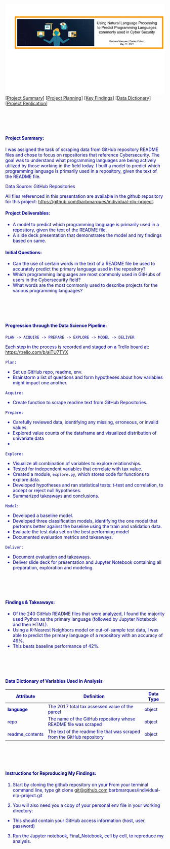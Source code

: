 <a name="top"></a>
![Natural Language Processing](https://github.com/barbmarques/individual-nlp-project/blob/main/nlpbanner.png?raw=true)
<a id='navigation'></a>
[[Project Summary](#project-summary)]
[[Project Planning](#pipeline)]
[[Key Findings](#key-findings)]
[[Data Dictionary](#data-dictionary)]
[[Project Replication](#replication)]
<a name="project-summary"></a><h1><img src=""/></h1>

#### <font color = 'darkblue'>Project Summary:

I was assigned the task of scraping data from GitHub repository README files and chose to focus on repositories that reference Cybersecurity. The goal was to understand what programming languages are being actively utilized by those working in the field today. I built a model to predict which programming language is primarily used in a repository, given the text of the README file.

Data Source: GitHub Repositories

All files referenced in this presentation are available in the github repository for this project:   https://github.com/barbmarques/individual-nlp-project.


#### <font color = 'darkblue'>Project Deliverables:
- A model to predict which programming language is primarily used in a repository, given the text of the README file.
- A slide deck presentation that demonstrates the model and my findings based on same.

#### <font color = 'darkblue'>Initial Questions: 
- Can the use of certain words in the text of a README file be used to accurately predict the primary language used in the repository?
- Which programming languages are most commonly used in GitHubs of users in the Cybersecurity field?
- What words are the most commonly used to describe projects for the various programming languages?



<a name="pipeline"></a><h1><img src=""/></h1>


#### <font color = 'darkblue'>Progression through the Data Science Pipeline: 
``` PLAN -> ACQUIRE -> PREPARE -> EXPLORE -> MODEL -> DELIVER ```

Each step in the process is recorded and staged on a Trello board at: https://trello.com/b/aiTU7TYX


```Plan:```
- Set up GitHub repo, readme, env.
- Brainstorm a list of questions and form hypotheses about how variables might impact one another. 

```Acquire:```
- Create function to scrape readme text from GitHub Repositories.

```Prepare:```
- Carefully reviewed data, identifying any missing, erroneous, or invalid values. 
- Explored value counts of the dataframe and visualized distribution of univariate data 
- 

```Explore:```
- Visualize all combination of variables to explore relationships.
- Tested for independent variables that correlate with tax value.
- Created a module, ```explore.py```, which stores code for functions to explore data.
- Developed hypotheses and ran statistical tests: t-test and correlation, to accept or reject null hypotheses.
- Summarized takeaways and conclusions.

```Model:``` 
- Developed a baseline model.
- Developed three classification models, identifying the one model that performs better against the baseline using the train and validation data.
- Evaluate the test data set on the best performing model
- Documented evaluation metrics and takeaways.

```Deliver:```
- Document evaluation and takeaways.
- Deliver slide deck for presentation and Jupyter Notebook containing all preparation, exploration and modeling.
    
    
<a name="Findings & Takeaways"></a><h1><img src=""/></h1>
 
#### <font color = 'darkblue'>Findings & Takeaways:

- Of the 240 GitHub README files that were analyzed, I found the majority used Python as the primary language (followed by Jupyter Notebook and then HTML). 
- Using a K-Nearest Neighbors model on out-of-sample test data, I was able to predict the primary language of a repository with an accuracy of 49%.
- This beats baseline performance of 42%.



<a name="data-dictionary"></a><h1><img src=""/></h1>
#### <font color = 'darkblue'>Data Dictionary of Variables Used in Analysis

| Attribute | Definition | Data Type |
| ----- | ----- | ----- |
| **language**| The 2017 total tax assessed value of the parcel | object|
|repo| The name of the GitHub repository whose README file was scraped | object |
|readme_contents| The text of the readme file that was scraped from the GitHub repository| object |

<a name="replication"></a><h1><img src=""/></h1>


#### <font color = 'darkblue'>Instructions for Reproducing My Findings:

1.  Start by cloning the github repository on your From your terminal command line, type git clone git@github.com:barbmarques/individual-nlp-project.git

2.  You will also need you a copy of your personal env file in your working directory:
 - This should contain your GitHub access information (host, user, password) 

3. Run the Jupyter notebook, Final_Notebook, cell by cell, to reproduce my analysis.

